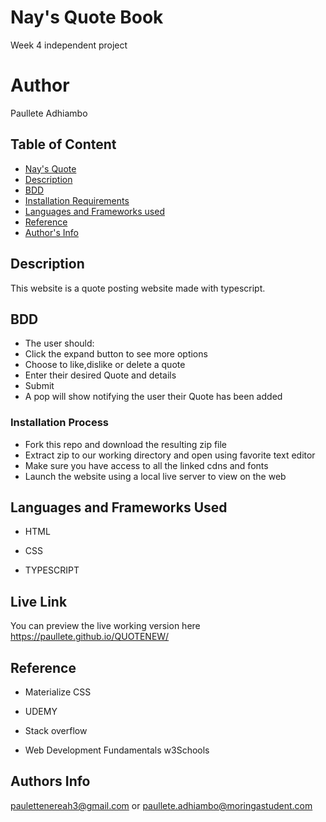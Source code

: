 # Nay's Quote Book
Week 4 independent project

# Author
Paullete Adhiambo

## Table of Content

+ [Nay's Quote](#Nay's-Quote)
+ [Description](#Description)
+ [BDD](#BDD)
+ [Installation Requirements](#Installation)
+ [Languages and Frameworks used](#Languages-used)
+ [Reference](#reference)
+ [Author's Info](#author-Info)

## Description
This website is a quote posting website made with typescript.

## BDD
- The user should:
- Click the expand button to see more options
- Choose to like,dislike or delete a quote
- Enter their desired Quote and details
- Submit
- A pop will show notifying the user their Quote has been added

### Installation Process

- Fork this repo and download the resulting zip file
- Extract zip to our working directory and open using favorite text editor
- Make sure you have access to all the linked cdns and fonts 
- Launch the website using a local live server to view on the web

## Languages and Frameworks Used
* HTML 

* CSS

* TYPESCRIPT





## Live Link

You can preview the live working version here
 https://paullete.github.io/QUOTENEW/

## Reference
* Materialize CSS

* UDEMY

* Stack overflow

* Web Development Fundamentals w3Schools

## Authors Info
paulettenereah3@gmail.com or paullete.adhiambo@moringastudent.com
